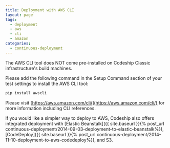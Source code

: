 ```yaml
---
title: Deployment with AWS CLI
layout: page
tags:
  - deployment
  - aws
  - cli
  - amazon
categories:
  - continuous-deployment
---
```

The AWS CLI tool does NOT come pre-installed on Codeship Classic infrastructure's build machines.

Please add the following command in the Setup Command section of your test settings to install the AWS CLI tool:

```bash
pip install awscli
```

Please visit [https://aws.amazon.com/cli/](https://aws.amazon.com/cli/) for more information including CLI references.

If you would like a simpler way to deploy to AWS, Codeship also offers integrated deployment with [Elastic Beanstalk]({{ site.baseurl }}{% post_url continuous-deployment/2014-09-03-deployment-to-elastic-beanstalk%}), [CodeDeploy]({{ site.baseurl }}{% post_url continuous-deployment/2014-11-10-deployment-to-aws-codedeploy%}), and S3.
